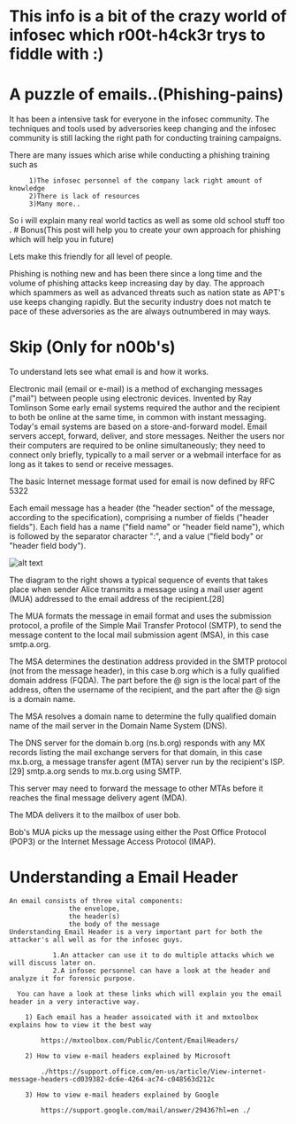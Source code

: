 # This info is a bit of the crazy world of infosec which r00t-h4ck3r trys to fiddle with :)

# A puzzle of emails..(Phishing-pains)

It has been a intensive task for everyone in the infosec community. The techniques and tools used by adversories keep changing and the infosec community is still
lacking the right path for conducting training campaigns. 

There are many issues which arise while conducting a phishing training such as
   
         1)The infosec personnel of the company lack right amount of knowledge
         2)There is lack of resources
         3)Many more..

So i will explain many real world tactics as well as some old school stuff too . # Bonus(This post will help you to create your own approach for phishing which will help you in future)

Lets make this friendly for all level of people.

Phishing is nothing new and has been there since a long time and the volume of phishing attacks keep increasing day by day.
The approach which spammers as well as advanced threats such as nation state as APT's use keeps changing rapidly. But the security industry does not match te pace of these adversories as the are always outnumbered in may ways.

# Skip  (Only for n00b's)

To understand lets see what email is and how it works.

Electronic mail (email or e-mail) is a method of exchanging messages ("mail") between people using electronic devices. Invented by Ray Tomlinson
Some early email systems required the author and the recipient to both be online at the same time, in common with instant messaging. Today's email systems are based on a store-and-forward model. Email servers accept, forward, deliver, and store messages. Neither the users nor their computers are required to be online simultaneously; they need to connect only briefly, typically to a mail server or a webmail interface for as long as it takes to send or receive messages.

The basic Internet message format used for email is now defined by RFC 5322

Each email message has a header (the "header section" of the message, according to the specification), comprising a number of fields ("header fields"). Each field has a name ("field name" or "header field name"), which is followed by the separator character ":", and a value ("field body" or "header field body").

![alt text](https://proxy.duckduckgo.com/iu/?u=https%3A%2F%2Fupload.wikimedia.org%2Fwikipedia%2Fcommons%2Fthumb%2F7%2F72%2FEmail.svg%2F527px-Email.svg.png&f=1)

The diagram to the right shows a typical sequence of events that takes place when sender Alice transmits a message using a mail user agent (MUA) addressed to the email address of the recipient.[28]


The MUA formats the message in email format and uses the submission protocol, a profile of the Simple Mail Transfer Protocol (SMTP), to send the message content to the local mail submission agent (MSA), in this case smtp.a.org.

The MSA determines the destination address provided in the SMTP protocol (not from the message header), in this case b.org which is a fully qualified domain address (FQDA).
The part before the @ sign is the local part of the address, often the username of the recipient, and the part after the @ sign is a domain name.

The MSA resolves a domain name to determine the fully qualified domain name of the mail server in the Domain Name System (DNS).

The DNS server for the domain b.org (ns.b.org) responds with any MX records listing the mail exchange servers for that domain, in this case mx.b.org, a message transfer agent (MTA) server run by the recipient's ISP.[29]
smtp.a.org sends to mx.b.org using SMTP. 

This server may need to forward the message to other MTAs before it reaches the final message delivery agent (MDA).

The MDA delivers it to the mailbox of user bob.

Bob's MUA picks up the message using either the Post Office Protocol (POP3) or the Internet Message Access Protocol (IMAP).

 # Understanding a Email Header
     
    An email consists of three vital components: 
                   the envelope, 
                   the header(s) 
                   the body of the message
    Understanding Email Header is a very important part for both the attacker's all well as for the infosec guys.
               
               1.An attacker can use it to do multiple attacks which we will discuss later on. 
               2.A infosec personnel can have a look at the header and analyze it for forensic purpose.
               
      You can have a look at these links which will explain you the email header in a very interactive way.
        
        1) Each email has a header assoicated with it and mxtoolbox explains how to view it the best way
        
            https://mxtoolbox.com/Public/Content/EmailHeaders/
        
        2) How to view e-mail headers explained by Microsoft
            
            ./https://support.office.com/en-us/article/View-internet-message-headers-cd039382-dc6e-4264-ac74-c048563d212c
           
        3) How to view e-mail headers explained by Google
            
            https://support.google.com/mail/answer/29436?hl=en ./
           
          
        
   
   
